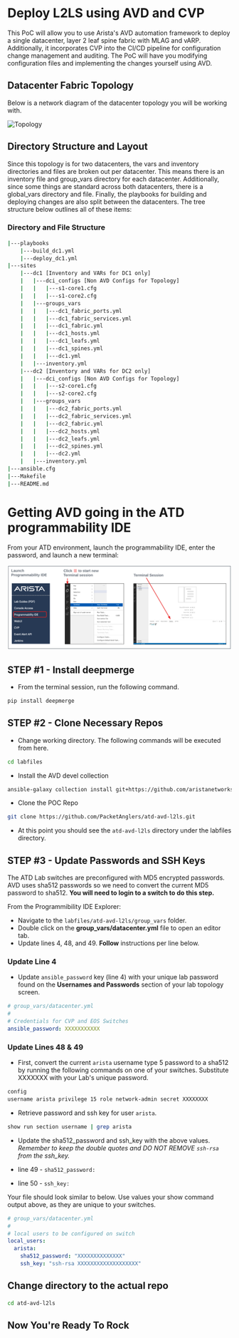 # Deploy L2LS using AVD and CVP
This PoC will allow you to use Arista's AVD automation framework to deploy a single datacenter, layer 2 leaf spine fabric with MLAG and vARP.  Additionally, it incorporates CVP into the CI/CD pipeline for configuration change management and auditing.  The PoC will have you modifying configuration files and implementing the changes yourself using AVD.

## Datacenter Fabric Topology
Below is a network diagram of the datacenter topology you will be working with.  

![Topology](images/atd-l3ls-topo.png)

## Directory Structure and Layout
Since this topology is for two datacenters, the vars and inventory directories and files are broken out per datacenter.  This means there is an inventory file and group_vars directory for each datacenter.  Additionally, since some things are standard across both datacenters, there is a global_vars directory and file.  Finally, the playbooks for building and deploying changes are also split between the datacenters.  The tree structure below outlines all of these items:

### Directory and File Structure
```bash
|---playbooks
    |---build_dc1.yml
    |---deploy_dc1.yml
|---sites
    |---dc1 [Inventory and VARs for DC1 only]
    |   |---dci_configs [Non AVD Configs for Topology]
    |   |   |---s1-core1.cfg
    |   |   |---s1-core2.cfg
    |   |---groups_vars
    |   |   |---dc1_fabric_ports.yml
    |   |   |---dc1_fabric_services.yml
    |   |   |---dc1_fabric.yml
    |   |   |---dc1_hosts.yml
    |   |   |---dc1_leafs.yml
    |   |   |---dc1_spines.yml
    |   |   |---dc1.yml
    |   |---inventory.yml
    |---dc2 [Inventory and VARs for DC2 only]
    |   |---dci_configs [Non AVD Configs for Topology]
    |   |   |---s2-core1.cfg
    |   |   |---s2-core2.cfg
    |   |---groups_vars
    |   |   |---dc2_fabric_ports.yml
    |   |   |---dc2_fabric_services.yml
    |   |   |---dc2_fabric.yml
    |   |   |---dc2_hosts.yml
    |   |   |---dc2_leafs.yml
    |   |   |---dc2_spines.yml
    |   |   |---dc2.yml
    |   |---inventory.yml
|---ansible.cfg
|---Makefile
|---README.md
```

# Getting AVD going in the ATD programmability IDE
From your ATD environment, launch the programmability IDE, enter the password, and launch a new terminal:

![Topo](images/programmability_ide.png)

## STEP #1 - Install deepmerge

- From the terminal session, run the following command.

``` bash
pip install deepmerge
```

## STEP #2 - Clone Necessary Repos

- Change working directory. The following commands will be executed from here.

``` bash
cd labfiles
```

- Install the AVD devel collection

``` bash
ansible-galaxy collection install git+https://github.com/aristanetworks/ansible-avd.git#/ansible_collections/arista/avd/,devel
```

- Clone the POC Repo

``` bash
git clone https://github.com/PacketAnglers/atd-avd-l2ls.git
```

- At this point you should see the `atd-avd-l2ls` directory under the labfiles directory.

## STEP #3 - Update Passwords and SSH Keys

The ATD Lab switches are preconfigured with MD5 encrypted passwords.  AVD uses sha512 passwords so we need to convert the current MD5 password to sha512.  **You will need to login to a switch to do this step.**

From the Programmibility IDE Explorer:

- Navigate to the `labfiles/atd-avd-l2ls/group_vars` folder.
- Double click on the **group_vars/datacenter.yml** file to open an editor tab.
- Update lines 4, 48, and 49.  **Follow** instructions per line below.

### Update Line 4

- Update `ansible_password` key (line 4) with your unique lab password found on the **Usernames and Passwords** section of your lab topology screen.

``` yaml
# group_vars/datacenter.yml
#
# Credentials for CVP and EOS Switches
ansible_password: XXXXXXXXXXX
```

### Update Lines 48 & 49

- First, convert the current `arista` username type 5 password to a sha512 by running the following commands on one of your switches. Substitute XXXXXXX with your Lab's unique password.

``` bash
config
username arista privilege 15 role network-admin secret XXXXXXXX
```

- Retrieve password and ssh key for user `arista`.

``` bash
show run section username | grep arista
```

- Update the sha512_password and ssh_key with the above values. _Remember to keep the double quotes and DO NOT REMOVE `ssh-rsa` from the ssh_key._

- line 49 - `sha512_password:`
- line 50 - `ssh_key:`

Your file should look similar to below.  Use values your show command output above, as they are unique to your switches.

``` yaml
# group_vars/datacenter.yml
#
# local users to be configured on switch
local_users:
  arista:
    sha512_password: "XXXXXXXXXXXXXX"
    ssh_key: "ssh-rsa XXXXXXXXXXXXXXXXXXX"
```

## Change directory to the actual repo
``` bash
cd atd-avd-l2ls
```

## Now You're Ready To Rock
